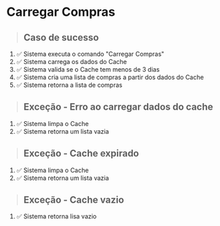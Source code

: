 # Carregar Compras

> ## Caso de sucesso

1. ✅ Sistema executa o comando "Carregar Compras"
2. ✅ Sistema carrega os dados do Cache
3. ✅ Sistema valida se o Cache tem menos de 3 dias
4. ✅ Sistema cria uma lista de compras a partir dos dados do Cache
5. ✅ Sistema retorna a lista de compras

> ## Exceção - Erro ao carregar dados do cache 
1. ✅ Sistema limpa o Cache
2. ✅ Sistema retorna um lista vazia

> ## Exceção - Cache expirado
1. ✅ Sistema limpa o Cache
2. ✅ Sistema retorna um lista vazia

> ## Exceção - Cache vazio
1. ✅ Sistema retorna lisa vazio
